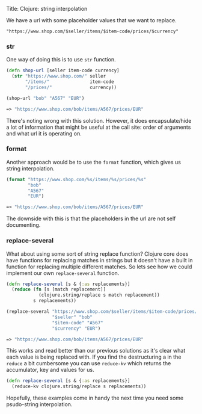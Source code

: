 Title: Clojure: string interpolation

We have a url with some placeholder values that we want to replace.

```
"https://www.shop.com/$seller/items/$item-code/prices/$currency"
```

### str

One way of doing this is to use `str` function.

```clojure
(defn shop-url [seller item-code currency]
  (str "https://www.shop.com/" seller
       "/items/"               item-code
       "/prices/"              currency))

(shop-url "bob" "A567" "EUR")

=> "https://www.shop.com/bob/items/A567/prices/EUR"
```

There's noting wrong with this solution. However, it does encapsulate/hide a lot of information that might be useful at the call site: order of arguments and what url it is operating on.

### format

Another approach would be to use the `format` function, which gives us string interpolation.

```clojure
(format "https://www.shop.com/%s/items/%s/prices/%s"
        "bob"
        "A567"
        "EUR")

=> "https://www.shop.com/bob/items/A567/prices/EUR"
```

The downside with this is that the placeholders in the url are not self documenting.

### replace-several

What about using some sort of string replace function? Clojure core does have functions for replacing matches in strings but it doesn't have a built in function for replacing multiple different matches. So lets see how we could implement our own `replace-several` function.

```clojure
(defn replace-several [s & {:as replacements}]
  (reduce (fn [s [match replacement]]
            (clojure.string/replace s match replacement))
          s replacements))

(replace-several "https://www.shop.com/$seller/items/$item-code/prices/$currency"
                 "$seller" "bob"
                 "$item-code" "A567"
                 "$currency" "EUR")

=> "https://www.shop.com/bob/items/A567/prices/EUR"
```

This works and read better than our previous solutions as it's clear what each value is being replaced with. If you find the destructuring a in the `reduce` a bit cumbersome you can use `reduce-kv` which returns the accumulator, key and values for us.

```clojure
(defn replace-several [s & {:as replacements}]
  (reduce-kv clojure.string/replace s replacements))
```

Hopefully, these examples come in handy the next time you need some psudo-string interpolation.
